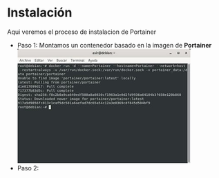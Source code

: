 # Instalación
Aqui veremos el proceso de instalacion de Portainer  
- Paso 1: Montamos un contenedor basado en la imagen de **Portainer**  
![Contenedor con la imagen Portainer](imagenes/1.jpg)  
- Paso 2:
